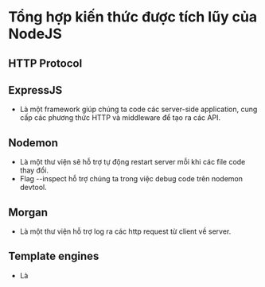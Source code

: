 # Tổng hợp kiến thức được tích lũy của NodeJS

## HTTP Protocol

## ExpressJS

- Là một framework giúp chúng ta code các server-side application, cung cấp các phương thức HTTP và middleware để tạo ra các API.

## Nodemon

- Là một thư viện sẽ hỗ trợ tự động restart server mỗi khi các file code thay đổi.
- Flag --inspect hỗ trợ chúng ta trong việc debug code trên nodemon devtool.

## Morgan

- Là một thư viện hỗ trợ log ra các http request từ client về server.

## Template engines

- Là
